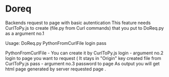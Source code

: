 # Doreq
Backends request to page with basic autentication
This feature needs CurlToPy.js to create (file.py from Curl commands) that you put to DoReq.py as a argument no.1

Usage:
    DoReq.py PythonFromCurlFile login pass

PythonFromCurlFile - You can create it by CurlToPy.js 
login - argument no.2 login to page you want to request ( It stays in "Origin" key created file from CurlToPy.js
pass - argument no.3 password to page 
As output you will get html page  generated by server requested page . 
